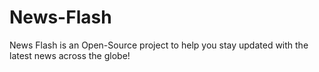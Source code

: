# News-Flash
News Flash is an Open-Source project to help you stay updated with the latest news across the globe!
